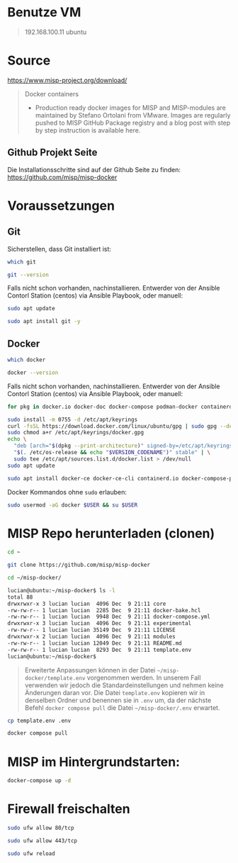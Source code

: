 # Benutze VM

> 192.168.100.11   ubuntu

# Source

https://www.misp-project.org/download/
> Docker containers
> 
  > - Production ready docker images for MISP and MISP-modules are maintained by Stefano Ortolani from VMware. Images are regularly pushed to MISP GitHub Package registry and a blog post with step by step instruction is available here.  
## Github Projekt Seite

Die Installationsschritte sind auf der Github Seite zu finden:  
https://github.com/misp/misp-docker

# Voraussetzungen

## Git

Sicherstellen, dass Git installiert ist:

```bash
which git
```
```bash
git --version
```

Falls nicht schon vorhanden, nachinstallieren. Entwerder von der Ansible Contorl Station (centos) via Ansible Playbook, oder manuell:

```bash
sudo apt update
```
```bash
sudo apt install git -y
```

## Docker

```bash
which docker
```
```bash
docker --version
```

Falls nicht schon vorhanden, nachinstallieren. Entwerder von der Ansible Contorl Station (centos) via Ansible Playbook, oder manuell:

```bash
for pkg in docker.io docker-doc docker-compose podman-docker containerd runc; do sudo apt remove $pkg; done
```

```bash
sudo install -m 0755 -d /etc/apt/keyrings
curl -fsSL https://download.docker.com/linux/ubuntu/gpg | sudo gpg --dearmor -o /etc/apt/keyrings/docker.gpg
sudo chmod a+r /etc/apt/keyrings/docker.gpg
echo \
  "deb [arch="$(dpkg --print-architecture)" signed-by=/etc/apt/keyrings/docker.gpg] https://download.docker.com/linux/ubuntu \
  "$(. /etc/os-release && echo "$VERSION_CODENAME")" stable" | \
  sudo tee /etc/apt/sources.list.d/docker.list > /dev/null
sudo apt update
```

```bash
sudo apt install docker-ce docker-ce-cli containerd.io docker-compose-plugin
```

Docker Kommandos ohne `sudo` erlauben:
```bash
sudo usermod -aG docker $USER && su $USER
```

# MISP Repo herunterladen (clonen)

```bash
cd ~
```
```bash
git clone https://github.com/misp/misp-docker
```
```bash
cd ~/misp-docker/
```
```bash
lucian@ubuntu:~/misp-docker$ ls -l
total 88
drwxrwxr-x 3 lucian lucian  4096 Dec  9 21:11 core
-rw-rw-r-- 1 lucian lucian  2285 Dec  9 21:11 docker-bake.hcl
-rw-rw-r-- 1 lucian lucian  9948 Dec  9 21:11 docker-compose.yml
drwxrwxr-x 3 lucian lucian  4096 Dec  9 21:11 experimental
-rw-rw-r-- 1 lucian lucian 35149 Dec  9 21:11 LICENSE
drwxrwxr-x 2 lucian lucian  4096 Dec  9 21:11 modules
-rw-rw-r-- 1 lucian lucian 12049 Dec  9 21:11 README.md
-rw-rw-r-- 1 lucian lucian  8293 Dec  9 21:11 template.env
lucian@ubuntu:~/misp-docker$
```
> Erweiterte Anpassungen können in der Datei `~/misp-docker/template.env` vorgenommen werden. In unserem Fall verwenden wir jedoch die Standardeinstellungen und nehmen keine Änderungen daran vor. Die Datei `template.env` kopieren wir in denselben Ordner und benennen sie in `.env` um, da der nächste Befehl `docker compose pull` die Datei `~/misp-docker/.env` erwartet.

```bash
cp template.env .env
```

```bash
docker compose pull
```

# MISP im Hintergrundstarten:

```bash
docker-compose up -d
```

# Firewall freischalten

```bash
sudo ufw allow 80/tcp
```
```bash
sudo ufw allow 443/tcp
```
```bash
sudo ufw reload
```



